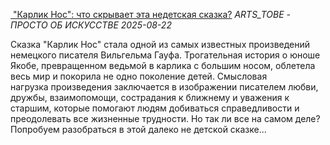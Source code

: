 <!--2025-08-22 00:00:23-->
<div class="yb">
  <div class="inlbl text">
  <p class="table preview">
    <a class="trow nodecor" href="https://dzen.ru/a/aKWzQbhRJx8s7_w6">
      <img src="https://avatars.dzeninfra.ru/get-zen_doc/271828/pub_68a5b341b851271f2ceffc3a_68a5b6d4852ab13c73e8b4ce/smart_crop_344x194" alt="">
    </a>
    <a class="trow nodecor" href="https://dzen.ru/a/aKWzQbhRJx8s7_w6"><span class="inlbl">"Карлик Нос": что скрывает эта недетская сказка?</span></a>
    <i class="trow smaller2"><span class="inlbl">ARTS_TOBE - ПРОСТО ОБ ИСКУССТВЕ</span></i>
    <i class="trow smaller3">2025-08-22</i>
  </p>
  </div>
  <div class="inlbl text smaller1">Сказка "Карлик Нос" стала одной из самых известных произведений немецкого писателя Вильгельма Гауфа. Трогательная история о юноше Якобе, превращенном ведьмой в карлика с большим носом, облетела весь мир и покорила не одно поколение детей.  Смысловая нагрузка произведения заключается в изображении писателем любви, дружбы, взаимопомощи, сострадания к ближнему и уважения к старшим, которые помогают людям добиваться справедливости и преодолевать все жизненные трудности. Но так ли все на самом деле? Попробуем разобраться в этой далеко не детской сказке...</div>
</div>

